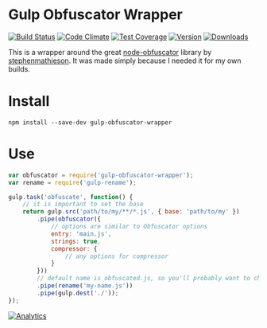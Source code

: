 # Gulp Obfuscator Wrapper

[![Build Status](https://travis-ci.org/catdad/gulp-obfuscator-wrapper.svg?branch=master)](https://travis-ci.org/catdad/gulp-obfuscator-wrapper)
[![Code Climate](https://codeclimate.com/github/catdad/gulp-obfuscator-wrapper/badges/gpa.svg)](https://codeclimate.com/github/catdad/gulp-obfuscator-wrapper)
[![Test Coverage](https://codeclimate.com/github/catdad/gulp-obfuscator-wrapper/badges/coverage.svg)](https://codeclimate.com/github/catdad/gulp-obfuscator-wrapper/coverage)
[![Version][9]][8] [![Downloads][7]][8]

[7]: https://img.shields.io/npm/dm/gulp-obfuscator-wrapper.svg
[8]: https://www.npmjs.com/package/gulp-obfuscator-wrapper
[9]: https://img.shields.io/npm/v/gulp-obfuscator-wrapper.svg

This is a wrapper around the great [node-obfuscator](https://github.com/stephenmathieson/node-obfuscator) library by [stephenmathieson](https://github.com/stephenmathieson). It was made simply because I needed it for my own builds.

# Install

    npm install --save-dev gulp-obfuscator-wrapper
    
# Use

```javascript
var obfuscator = require('gulp-obfuscator-wrapper');
var rename = require('gulp-rename');

gulp.task('obfuscate', function() {
    // it is important to set the base
    return gulp.src('path/to/my/**/*.js', { base: 'path/to/my' })
        .pipe(obfuscator({
            // options are similar to Obfuscator options
            entry: 'main.js',
            strings: true,
            compressor: {
                // any options for compressor
            }
        }))
        // default name is obfuscated.js, so you'll probably want to change it
        .pipe(rename('my-name.js'))
        .pipe(gulp.dest('./'));
});
```

[![Analytics](https://ga-beacon.appspot.com/UA-17159207-7/gulp-obfuscator-wrapper/readme?flat)](https://github.com/igrigorik/ga-beacon)
